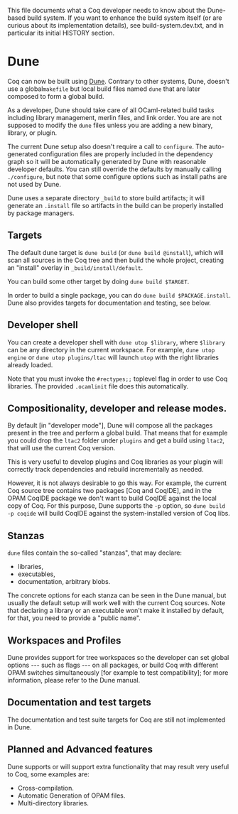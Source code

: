 This file documents what a Coq developer needs to know about the
Dune-based build system. If you want to enhance the build system
itself (or are curious about its implementation details), see
build-system.dev.txt, and in particular its initial HISTORY section.

Dune
====

Coq can now be built using
[Dune](https://github.com/ocaml/dune). Contrary to other systems,
Dune, doesn't use a global`makefile` but local build files named
`dune` that are later composed to form a global build.

As a developer, Dune should take care of all OCaml-related build tasks
including library management, merlin files, and link order. You are
are not supposed to modify the `dune` files unless you are adding a
new binary, library, or plugin.

The current Dune setup also doesn't require a call to `configure`. The
auto-generated configuration files are properly included in the
dependency graph so it will be automatically generated by Dune with
reasonable developer defaults. You can still override the defaults by
manually calling `./configure`, but note that some configure options
such as install paths are not used by Dune.

Dune uses a separate directory `_build` to store build artifacts; it
will generate an `.install` file so artifacts in the build can be
properly installed by package managers.

## Targets

The default dune target is `dune build` (or `dune build @install`),
which will scan all sources in the Coq tree and then build the whole
project, creating an "install" overlay in `_build/install/default`.

You can build some other target by doing `dune build $TARGET`.

In order to build a single package, you can do `dune build
$PACKAGE.install`. Dune also provides targets for documentation and
testing, see below.

## Developer shell

You can create a developer shell with `dune utop $library`, where
`$library` can be any directory in the current workspace. For example,
`dune utop engine` or `dune utop plugins/ltac` will launch `utop` with
the right libraries already loaded.

Note that you must invoke the `#rectypes;;` toplevel flag in order to
use Coq libraries. The provided `.ocamlinit` file does this
automatically.

## Compositionality, developer and release modes.

By default [in "developer mode"], Dune will compose all the packages
present in the tree and perform a global build. That means that for
example you could drop the `ltac2` folder under `plugins` and get a
build using `ltac2`, that will use the current Coq version.

This is very useful to develop plugins and Coq libraries as your
plugin will correctly track dependencies and rebuild incrementally as
needed.

However, it is not always desirable to go this way. For example, the
current Coq source tree contains two packages [Coq and CoqIDE], and in
the OPAM CoqIDE package we don't want to build CoqIDE against the
local copy of Coq. For this purpose, Dune supports the `-p` option, so
`dune build -p coqide` will build CoqIDE against the system-installed
version of Coq libs.

## Stanzas

`dune` files contain the so-called "stanzas", that may declare:

- libraries,
- executables,
- documentation, arbitrary blobs.

The concrete options for each stanza can be seen in the Dune manual,
but usually the default setup will work well with the current Coq
sources. Note that declaring a library or an executable won't make it
installed by default, for that, you need to provide a "public name".

## Workspaces and Profiles

Dune provides support for tree workspaces so the developer can set
global options --- such as flags --- on all packages, or build Coq
with different OPAM switches simultaneously [for example to test
compatibility]; for more information, please refer to the Dune manual.

## Documentation and test targets

The documentation and test suite targets for Coq are still not
implemented in Dune.

## Planned and Advanced features

Dune supports or will support extra functionality that may result very
useful to Coq, some examples are:

- Cross-compilation.
- Automatic Generation of OPAM files.
- Multi-directory libraries.
